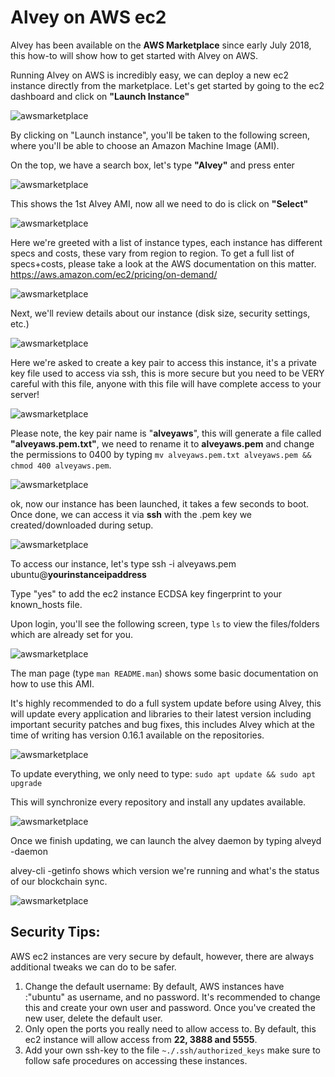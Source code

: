 # Alvey on AWS ec2



Alvey has been available on the **AWS Marketplace**  since early July 2018, this how-to will show how to get started with Alvey on AWS.

Running Alvey on AWS is incredibly easy, we can deploy a new ec2 instance directly from the marketplace. Let's get started by going to the ec2 dashboard and click on **"Launch Instance"**

![awsmarketplace](aws.jpg)

By clicking on "Launch instance", you'll be taken to the following screen, where you'll be able to choose an Amazon Machine Image (AMI). 

On the top, we have a search box, let's type **"Alvey"** and press enter



![awsmarketplace](aws2.jpg)





This shows the 1st Alvey AMI, now all we need to do is click on **"Select"**

![awsmarketplace](aws3.jpg)



Here we're greeted with a list of instance types, each instance has different specs and costs, these vary from region to region. To get a full list of specs+costs, please take a look at the AWS documentation on this matter.  https://aws.amazon.com/ec2/pricing/on-demand/

![awsmarketplace](aws4.jpg)



Next, we'll review details about our instance (disk size, security settings, etc.)

![awsmarketplace](aws5.jpg)

Here we're asked to create a key pair to access this instance, it's a private key file used to access via ssh, this is more secure but you need to be VERY careful with this file, anyone with this file will have complete access to your server!

![awsmarketplace](aws6.jpg)

Please note, the key pair name is "**alveyaws**", this will generate a file called **"alveyaws.pem.txt"**, we need to rename it to **alveyaws.pem** and change the permissions to 0400 by typing `mv alveyaws.pem.txt alveyaws.pem && chmod 400 alveyaws.pem`.



![awsmarketplace](aws7.jpg)

ok, now our instance has been launched, it takes a few seconds to boot. Once done, we can access it via **ssh** with the .pem key we created/downloaded during setup.

![awsmarketplace](aws8.jpg)

To access our instance, let's type ssh -i alveyaws.pem ubuntu@**yourinstanceipaddress**

Type "yes" to add the ec2 instance ECDSA key fingerprint to your known_hosts file. 

Upon login, you'll see the following screen, type `ls` to view the files/folders which are already set for you.

![awsmarketplace](term1b.jpg)

The man page (type `man README.man`) shows some basic documentation on how to use this AMI.

It's highly recommended to do a full system update before using Alvey, this will update every application and libraries to their latest version including important security patches and bug fixes, this includes Alvey which at the time of writing has version 0.16.1 available on the repositories. 

![awsmarketplace](term5.jpg)

To update everything, we only need to type: `sudo apt update && sudo apt upgrade`

This will synchronize every repository and install any updates available.

![awsmarketplace](term4.jpg)

Once we finish updating, we can launch the alvey daemon by typing alveyd -daemon 

alvey-cli -getinfo shows which version we're running and what's the status of our blockchain sync.

![awsmarketplace](term3.jpg)





## Security Tips:

AWS ec2 instances are very secure by default, however, there are always additional tweaks we can do to be safer.

1. Change the default username: By default, AWS instances have :"ubuntu" as username, and no password. It's recommended to change this and create your own user and password. Once you've created the new user, delete the default user.
2. Only open the ports you really need to allow access to. By default, this ec2 instance will allow access from **22, 3888 and 5555**.
3. Add your own ssh-key to the file `~./.ssh/authorized_keys` make sure to follow safe procedures on accessing these instances.
